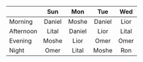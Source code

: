 | | Sun | Mon | Tue | Wed |
| --- | :---: | :---: | :---: | :---: |
| Morning   | Daniel | Moshe | Daniel | Lior |
| Afternoon | Lital | Daniel | Lior | Lital |
| Evening   | Moshe | Lior | Omer | Omer |
| Night     | Omer | Lital | Moshe | Ron |
